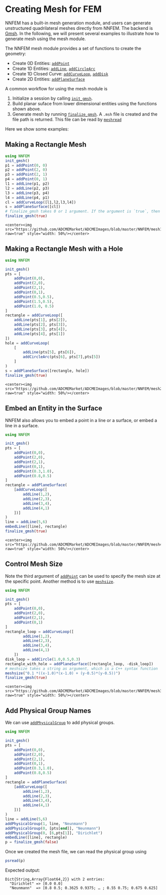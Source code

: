 # Creating Mesh for FEM

NNFEM has a built-in mesh generation module, and users can  generate unstructured quadrilateral meshes directly from NNFEM. The backend is [Gmsh](https://gmsh.info/). In the following, we will present several examples to illustrate how to generate mesh using the mesh module. 

The NNFEM mesh module provides a set of functions to create the geometry:

* Create 0D Entities: [`addPoint`](@ref)
* Create 1D Entities: [`addLine`](@ref), [`addCircleArc`](@ref)
* Create 1D Closed Curve: [`addCurveLoop`](@ref), [`addDisk`](@ref)
* Create 2D Entities: [`addPlaneSurface`](@ref)

A common workflow for using the mesh module is 

1. Initialize a session by calling [`init_gmsh`](@ref).
2. Build planar suface from lower dimensional entities using the functions shown above.
3. Generate mesh by running [`finalize_gmsh`](@ref). A `.msh` file is created and the file path is returned. This file can be read by [`meshread`](@ref)


Here we show some examples:

## Making a Rectangle Mesh
```julia
using NNFEM
init_gmsh()
p1 = addPoint(0, 0)
p2 = addPoint(2, 0)
p3 = addPoint(2, 1)
p4 = addPoint(0, 1)
l1 = addLine(p1, p2)
l2 = addLine(p2, p3)
l3 = addLine(p3, p4)
l4 = addLine(p4, p1)
cl = addCurveLoop([l1,l2,l3,l4])
s = addPlaneSurface([cl])
# finalize_gmsh takes 0 or 1 argument. If the argument is `true`, then the mesh is shown. The default is false.
finalize_gmsh(true)
```

```@raw html
<center><img src="https://github.com/ADCMEMarket/ADCMEImages/blob/master/NNFEM/mesh1.png?raw=true" style="width: 50%/>​</center>
```


## Making a Rectangle Mesh with a Hole

```julia
using NNFEM

init_gmsh()
pts = [
    addPoint(0,0),
    addPoint(2,0),
    addPoint(2,1),
    addPoint(0,1),
    addPoint(0.5,0.5),
    addPoint(1.5,0.5),
    addPoint(1.0, 0.5)
]
rectangle = addCurveLoop([
    addLine(pts[1], pts[2]),
    addLine(pts[2], pts[3]),
    addLine(pts[3], pts[4]),
    addLine(pts[4], pts[1])
])
hole = addCurveLoop(
    [
        addLine(pts[5], pts[6]),
        addCircleArc(pts[6], pts[7],pts[5])
    ]
)
s = addPlaneSurface([rectangle, hole])
finalize_gmsh(true)
```

```@raw html
<center><img src="https://github.com/ADCMEMarket/ADCMEImages/blob/master/NNFEM/mesh2.png?raw=true" style="width: 50%/>​</center>
```

## Embed an Entity in the Surface

NNFEM also allows you to embed a point in a line or a surface, or embed a line in a surface.

```julia
using NNFEM

init_gmsh()
pts = [
    addPoint(0,0),
    addPoint(2,0),
    addPoint(2,1),
    addPoint(0,1),
    addPoint(0.3,1.0),
    addPoint(0.8,0.5)
]
rectangle = addPlaneSurface(
    [addCurveLoop([
        addLine(1,2),
        addLine(2,3),
        addLine(3,4),
        addLine(4,1)
    ])]
)
line = addLine(5,6)
embedLine([line], rectangle)
finalize_gmsh(true)
```


```@raw html
<center><img src="https://github.com/ADCMEMarket/ADCMEImages/blob/master/NNFEM/mesh4.png?raw=true" style="width: 50%/>​</center>
```

## Control Mesh Size

Note the third argument of [`addPoint`](@ref) can be used to specify the mesh size at the specific point. Another method is to use [`meshsize`](@ref).

```julia
using NNFEM

init_gmsh()
pts = [
    addPoint(0,0),
    addPoint(2,0),
    addPoint(2,1),
    addPoint(0,1)
]
rectangle_loop = addCurveLoop([
        addLine(1,2),
        addLine(2,3),
        addLine(3,4),
        addLine(4,1)
    ])
disk_loop = addCircle(1.0,0.5,0.3)
rectangle_with_hole = addPlaneSurface([rectangle_loop, -disk_loop])
# meshsize takes a string as argument, which is a C++ syntax function
meshsize("0.1 *((x-1.0)*(x-1.0) + (y-0.5)*(y-0.5))")
finalize_gmsh(true)
```

```@raw html
<center><img src="https://github.com/ADCMEMarket/ADCMEImages/blob/master/NNFEM/mesh3.png?raw=true" style="width: 50%/>​</center>
```

## Add Physical Group Names

We can use [`addPhysicalGroup`](@ref) to add physical groups. 

```julia
using NNFEM

init_gmsh()
pts = [
    addPoint(0,0),
    addPoint(2,0),
    addPoint(2,1),
    addPoint(0,1),
    addPoint(0.3,1.0),
    addPoint(0.8,0.5)
]
rectangle = addPlaneSurface(
    [addCurveLoop([
        addLine(1,2),
        addLine(2,3),
        addLine(3,4),
        addLine(4,1)
    ])]
)
line = addLine(5,6)
addPhysicalGroup(1, line, "Neunmann")
addPhysicalGroup(0, [pts[end]], "Neunmann")
addPhysicalGroup(0, [6,pts[1]], "Dirichlet")
embedLine([line], rectangle)
p = finalize_gmsh(false)
```

Once we created the mesh file, we can read the physical group using 

```julia
psread(p)
```

Expected output:
```
Dict{String,Array{Float64,2}} with 2 entries:
  "Dirichlet" => [0.0 0.0]
  "Neunmann"  => [0.8 0.5; 0.3625 0.9375; … ; 0.55 0.75; 0.675 0.625]
```